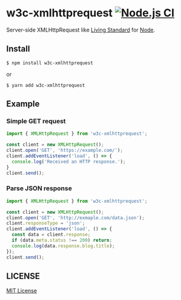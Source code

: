 # w3c-xmlhttprequest [![Node.js CI](https://github.com/ykzts/node-xmlhttprequest/workflows/Node.js%20CI/badge.svg)](https://github.com/ykzts/node-xmlhttprequest/actions?query=workflow%3A%22Node.js+CI%22)

Server-side XMLHttpRequest like [Living Standard](https://xhr.spec.whatwg.org/) for [Node](https://nodejs.org/).

## Install

```console
$ npm install w3c-xmlhttprequest
```

or

```console
$ yarn add w3c-xmlhttprequest
```

## Example

### Simple GET request

```typescript
import { XMLHttpRequest } from 'w3c-xmlhttprequest';

const client = new XMLHttpRequest();
client.open('GET', 'https://example.com/');
client.addEventListener('load', () => {
  console.log('Received an HTTP response.');
}
client.send();
```

### Parse JSON response

```typescript
import { XMLHttpRequest } from 'w3c-xmlhttprequest';

const client = new XMLHttpRequest();
client.open('GET', 'http://exmaple.com/data.json');
client.responseType = 'json';
client.addEventListener('load', () => {
  const data = client.response;
  if (data.meta.status !== 200) return;
  console.log(data.response.blog.title);
});
client.send();
```

## LICENSE

[MIT License](LICENSE)
